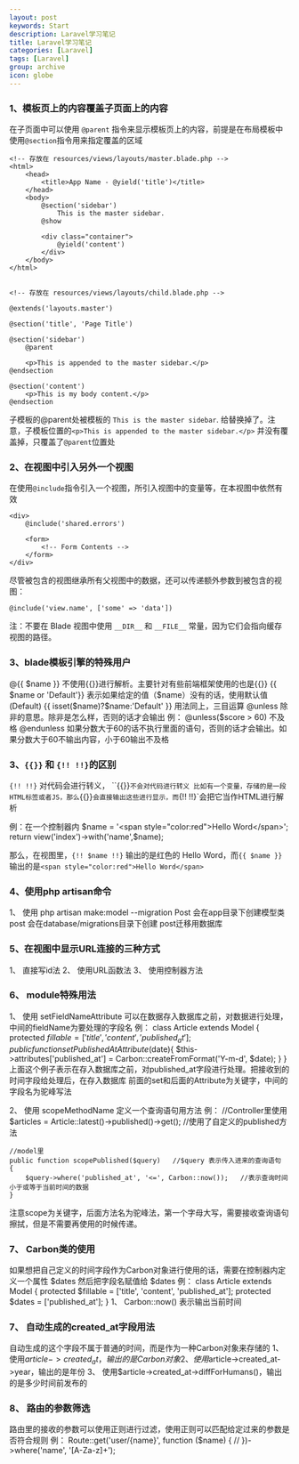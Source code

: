 ```yaml
---
layout: post
keywords: Start
description: Laravel学习笔记
title: Laravel学习笔记
categories: [Laravel]
tags: [Laravel]
group: archive
icon: globe
---
```





### 1、模板页上的内容覆盖子页面上的内容
在子页面中可以使用 `@parent` 指令来显示模板页上的内容，前提是在布局模板中使用`@section`指令用来指定覆盖的区域


    <!-- 存放在 resources/views/layouts/master.blade.php -->
    <html>
        <head>
            <title>App Name - @yield('title')</title>
        </head>
        <body>
            @section('sidebar')
                This is the master sidebar.
            @show

            <div class="container">
                @yield('content')
            </div>
        </body>
    </html>


    <!-- 存放在 resources/views/layouts/child.blade.php -->

    @extends('layouts.master')

    @section('title', 'Page Title')

    @section('sidebar')
        @parent

        <p>This is appended to the master sidebar.</p>
    @endsection

    @section('content')
        <p>This is my body content.</p>
    @endsection


子模板的@parent处被模板的 `This is the master sidebar`.  给替换掉了。注意，子模板位置的`<p>This is appended to the master sidebar.</p>`
并没有覆盖掉，只覆盖了`@parent`位置处


### 2、在视图中引入另外一个视图
在使用`@include`指令引入一个视图，所引入视图中的变量等，在本视图中依然有效

    <div>
        @include('shared.errors')

        <form>
            <!-- Form Contents -->
        </form>
    </div>

尽管被包含的视图继承所有父视图中的数据，还可以传递额外参数到被包含的视图：

    @include('view.name', ['some' => 'data'])

注：不要在 Blade 视图中使用 `__DIR__` 和 `__FILE__` 常量，因为它们会指向缓存视图的路径。


### 3、blade模板引擎的特殊用户
@{{ $name }} 不使用{{}}进行解析。主要针对有些前端框架使用的也是{{}}
{{ $name or 'Default'}}  表示如果给定的值（$name）没有的话，使用默认值(Default)
{{ isset($name)?$name:'Default' }} 用法同上，三目运算
@unless 除非的意思。除非是怎么样，否则的话才会输出
    例：
    @unless($score > 60)
        不及格
    @endunless
如果分数大于60的话不执行里面的语句，否则的话才会输出。如果分数大于60不输出内容，小于60输出不及格



### 3、`{{}}` 和 `{!! !!}`的区别
`{!! !!}` 对代码会进行转义， ``{{}}`不会对代码进行转义
比如有一个变量，存储的是一段HTML标签或者JS，那么`{{}}`会直接输出这些进行显示，而`{!! !!}`会把它当作HTML进行解析

例：在一个控制器内
    $name = '<span style="color:red">Hello Word</span>';
    return view('index')->with('name',$name);

那么，在视图里，`{!! $name !!}` 输出的是红色的 Hello Word，而`{{ $name }}`输出的是`<span style="color:red">Hello Word</span>`


### 4、使用php artisan命令
1、 使用 php artisan make:model --migration Post
会在app目录下创建模型类 post
会在database/migrations目录下创建 post迁移用数据库


### 5、在视图中显示URL连接的三种方式
1、 直接写id法
<a href="/articles/{{ $article->id }}"></a>
2、 使用URL函数法
<a href="{{ url('articles', $article->id) }}"></a>
3、 使用控制器方法
<a href="{{ action('ArticlesController@show', [$article->id]) }}"></a>


### 6、 module特殊用法
1、 使用 setFieldNameAttribute 可以在数据存入数据库之前，对数据进行处理，中间的fieldName为要处理的字段名
例：
    class Article extends Model
    {
        protected $fillable = ['title', 'content', 'published_at'];
        public function setPublishedAtAttribute($date){
            $this->attributes['published_at'] = Carbon::createFromFormat('Y-m-d', $date);
        }
    }
上面这个例子表示在存入数据库之前，对published_at字段进行处理。把接收到的时间字段给处理后，在存入数据库
前面的set和后面的Attribute为关键字，中间的字段名为驼峰写法

2、 使用 scopeMethodName 定义一个查询语句用方法
例：
    //Controller里使用
    $articles = Article::latest()->published()->get();  //使用了自定义的published方法


    //model里
    public function scopePublished($query)   //$query 表示传入进来的查询语句
    {
        $query->where('published_at', '<=', Carbon::now());   //表示查询时间小于或等于当前时间的数据
    }

注意scope为关键字，后面方法名为驼峰法，第一个字母大写，需要接收查询语句擦拭，但是不需要再使用的时候传递。


### 7、 Carbon类的使用
如果想把自己定义的时间字段作为Carbon对象进行使用的话，需要在控制器内定义一个属性 $dates
然后把字段名赋值给 $dates
例：
    class Article extends Model
    {
        protected $fillable = ['title', 'content', 'published_at'];
        protected $dates = ['published_at'];
    }
1、 Carbon::now() 表示输出当前时间


### 7、 自动生成的created_at字段用法
自动生成的这个字段不属于普通的时间，而是作为一种Carbon对象来存储的
1、 使用$article->created_at，输出的是Carbon对象
2、 使用$article->created_at->year，输出的是年份
3、 使用$article->created_at->diffForHumans()，输出的是多少时间前发布的



### 8、 路由的参数筛选
路由里的接收的参数可以使用正则进行过滤，使用正则可以匹配给定过来的参数是否符合规则
例：
    Route::get('user/{name}', function ($name) {
        //
    })->where('name', '[A-Za-z]+');